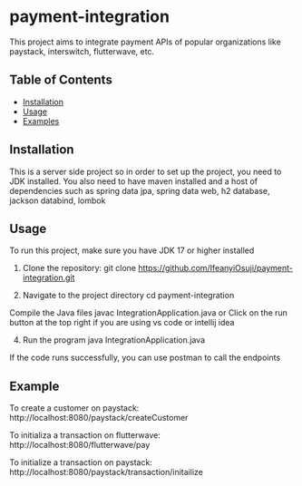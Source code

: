 # payment-integration
This project aims to integrate payment APIs of popular organizations like paystack, interswitch, flutterwave, etc.

## Table of Contents

- [Installation](#installation)
- [Usage](#usage)
- [Examples](examples)

## Installation
This is a server side project so in order to set up the project, you need to JDK installed. You also need to have maven installed and a host of dependencies such as spring data jpa, spring data web, h2 database, jackson databind, lombok 

## Usage

To run this project, make sure you have JDK 17 or higher installed

1. Clone the repository:
git clone https://github.com/IfeanyiOsuji/payment-integration.git

2. Navigate to the project directory
cd payment-integration

Compile the Java files
javac IntegrationApplication.java 
    or
Click on the run button at the top right if you are using vs code or intellij idea

4. Run the program
java IntegrationApplication.java 

If the code runs successfully, you can use postman to call the endpoints


## Example
To create a customer on paystack:
http://localhost:8080/paystack/createCustomer

To initializa a transaction on flutterwave:
http://localhost:8080/flutterwave/pay

To initialize a transaction on paystack:
http://localhost:8080/paystack/transaction/initailize

